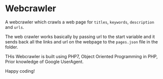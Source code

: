 # Webcrawler
A webcrawler which crawls a web page for `titles`, `keywords`, `description` and `urls`.

The web crawler works basically by passing url to the start variable and it sends back all the links and url on the webpage to the `pages.json`
file in the folder. 

THis Webcrawler is built using PHP7, Object Oriented Programming in PHP, Prior knowledge of Google UserAgent.



Happy coding!
